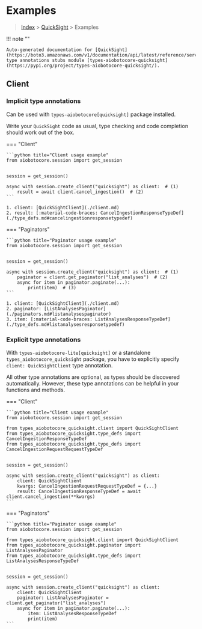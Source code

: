 # Examples

> [Index](../README.md) > [QuickSight](./README.md) > Examples

!!! note ""

    Auto-generated documentation for [QuickSight](https://boto3.amazonaws.com/v1/documentation/api/latest/reference/services/quicksight.html#QuickSight)
    type annotations stubs module [types-aiobotocore-quicksight](https://pypi.org/project/types-aiobotocore-quicksight/).

## Client

### Implicit type annotations

Can be used with `types-aiobotocore[quicksight]` package installed.

Write your `QuickSight` code as usual,
type checking and code completion should work out of the box.



=== "Client"

    ```python title="Client usage example"
    from aiobotocore.session import get_session


    session = get_session()

    async with session.create_client("quicksight") as client:  # (1)
        result = await client.cancel_ingestion()  # (2)
    ```

    1. client: [QuickSightClient](./client.md)
    2. result: [:material-code-braces: CancelIngestionResponseTypeDef](./type_defs.md#cancelingestionresponsetypedef) 



=== "Paginators"

    ```python title="Paginator usage example"
    from aiobotocore.session import get_session


    session = get_session()

    async with session.create_client("quicksight") as client:  # (1)
        paginator = client.get_paginator("list_analyses")  # (2)
        async for item in paginator.paginate(...):
            print(item)  # (3)
    ```

    1. client: [QuickSightClient](./client.md)
    2. paginator: [ListAnalysesPaginator](./paginators.md#listanalysespaginator)
    3. item: [:material-code-braces: ListAnalysesResponseTypeDef](./type_defs.md#listanalysesresponsetypedef) 




### Explicit type annotations

With `types-aiobotocore-lite[quicksight]`
or a standalone `types_aiobotocore_quicksight` package, you have to explicitly specify
`client: QuickSightClient` type annotation.

All other type annotations are optional, as types should be discovered automatically.
However, these type annotations can be helpful in your functions and methods.


=== "Client"

    ```python title="Client usage example"
    from aiobotocore.session import get_session

    from types_aiobotocore_quicksight.client import QuickSightClient
    from types_aiobotocore_quicksight.type_defs import CancelIngestionResponseTypeDef
    from types_aiobotocore_quicksight.type_defs import CancelIngestionRequestRequestTypeDef


    session = get_session()

    async with session.create_client("quicksight") as client:
        client: QuickSightClient
        kwargs: CancelIngestionRequestRequestTypeDef = {...}
        result: CancelIngestionResponseTypeDef = await client.cancel_ingestion(**kwargs)
    ```



=== "Paginators"

    ```python title="Paginator usage example"
    from aiobotocore.session import get_session

    from types_aiobotocore_quicksight.client import QuickSightClient
    from types_aiobotocore_quicksight.paginator import ListAnalysesPaginator
    from types_aiobotocore_quicksight.type_defs import ListAnalysesResponseTypeDef


    session = get_session()

    async with session.create_client("quicksight") as client:
        client: QuickSightClient
        paginator: ListAnalysesPaginator = client.get_paginator("list_analyses")
        async for item in paginator.paginate(...):
            item: ListAnalysesResponseTypeDef
            print(item)
    ```


